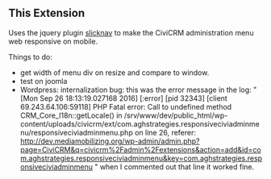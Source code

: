This Extension
--------------

Uses the jquery plugin [slicknav](http://slicknav.com/) to make the CiviCRM administration menu web responsive on mobile.

Things to do:

+ get width of menu div on resize and compare to window.
+ test on joomla
+ Wordpress: internalization bug: this was the error message in the log: "[Mon Sep 26 18:13:19.027168 2016] [:error] [pid 32343] [client 69.243.64.106:59118] PHP Fatal error: Call to undefined method CRM_Core_I18n::getLocale() in /srv/www/dev/public_html/wp-content/uploads/civicrm/ext/com.aghstrategies.responsiveciviadminmenu/responsiveciviadminmenu.php on line 26, referer: http://dev.mediamobilizing.org/wp-admin/admin.php?page=CiviCRM&q=civicrm%2Fadmin%2Fextensions&action=add&id=com.aghstrategies.responsiveciviadminmenu&key=com.aghstrategies.responsiveciviadminmenu " when I commented out that line it worked fine.
